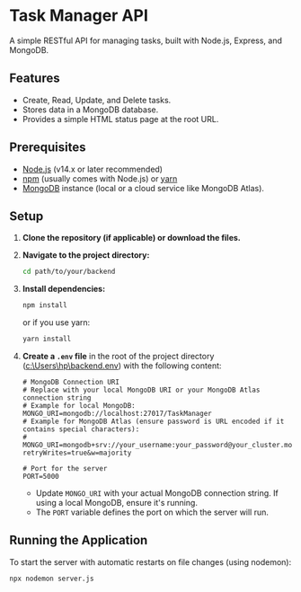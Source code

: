 # Task Manager API

A simple RESTful API for managing tasks, built with Node.js, Express, and MongoDB.

## Features

*   Create, Read, Update, and Delete tasks.
*   Stores data in a MongoDB database.
*   Provides a simple HTML status page at the root URL.

## Prerequisites

*   [Node.js](https://nodejs.org/) (v14.x or later recommended)
*   [npm](https://www.npmjs.com/) (usually comes with Node.js) or [yarn](https://yarnpkg.com/)
*   [MongoDB](https://www.mongodb.com/try/download/community) instance (local or a cloud service like MongoDB Atlas).

## Setup

1.  **Clone the repository (if applicable) or download the files.**

2.  **Navigate to the project directory:**
    ```bash
    cd path/to/your/backend
    ```

3.  **Install dependencies:**
    ```bash
    npm install
    ```
    or if you use yarn:
    ```bash
    yarn install
    ```

4.  **Create a `.env` file** in the root of the project directory ([c:\Users\hp\backend\.env](cci:7://file:///Users/hp/backend/.env:0:0-0:0)) with the following content:
    ```env
    # MongoDB Connection URI
    # Replace with your local MongoDB URI or your MongoDB Atlas connection string
    # Example for local MongoDB:
    MONGO_URI=mongodb://localhost:27017/TaskManager 
    # Example for MongoDB Atlas (ensure password is URL encoded if it contains special characters):
    # MONGO_URI=mongodb+srv://your_username:your_password@your_cluster.mongodb.net/your_database_name?retryWrites=true&w=majority

    # Port for the server
    PORT=5000
    ```
    *   Update `MONGO_URI` with your actual MongoDB connection string. If using a local MongoDB, ensure it's running.
    *   The `PORT` variable defines the port on which the server will run.

## Running the Application

To start the server with automatic restarts on file changes (using nodemon):

```bash
npx nodemon server.js
